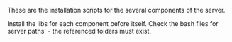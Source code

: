 These are the installation scripts for the several components of the server.

Install the libs for each component before itself. Check the bash files for server paths' - the referenced folders must exist.
